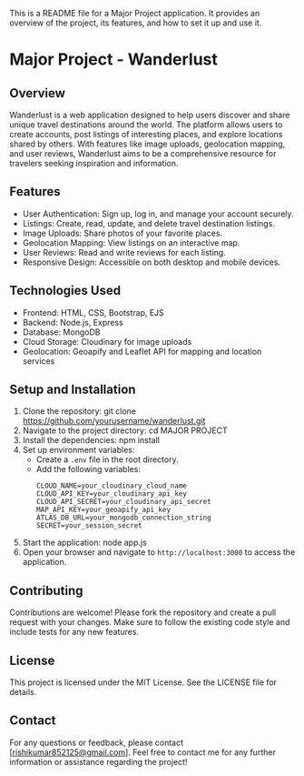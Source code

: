 This is a README file for a Major Project application. It provides an overview of the project, its features, and how to set it up and use it.

# Major Project - Wanderlust
## Overview
Wanderlust is a web application designed to help users discover and share unique travel destinations around the world. The platform allows users to create accounts, post listings of interesting places, and explore locations shared by others. With features like image uploads, geolocation mapping, and user reviews, Wanderlust aims to be a comprehensive resource for travelers seeking inspiration and information.
## Features
- User Authentication: Sign up, log in, and manage your account securely.
- Listings: Create, read, update, and delete travel destination listings.
- Image Uploads: Share photos of your favorite places.
- Geolocation Mapping: View listings on an interactive map.
- User Reviews: Read and write reviews for each listing.
- Responsive Design: Accessible on both desktop and mobile devices.
## Technologies Used
- Frontend:  HTML, CSS, Bootstrap, EJS
- Backend: Node.js, Express
- Database: MongoDB
- Cloud Storage: Cloudinary for image uploads
- Geolocation: Geoapify and Leaflet API for mapping and location services
## Setup and Installation
1. Clone the repository:
    git clone https://github.com/yourusername/wanderlust.git
2. Navigate to the project directory:
    cd MAJOR PROJECT
3. Install the dependencies:
    npm install
4. Set up environment variables:
   - Create a `.env` file in the root directory.
    - Add the following variables:
      ```
      CLOUD_NAME=your_cloudinary_cloud_name
      CLOUD_API_KEY=your_cloudinary_api_key
      CLOUD_API_SECRET=your_cloudinary_api_secret
      MAP_API_KEY=your_geoapify_api_key
      ATLAS_DB_URL=your_mongodb_connection_string
      SECRET=your_session_secret
      ```
5. Start the application:
    node app.js
6. Open your browser and navigate to `http://localhost:3000` to access the application.
## Contributing
Contributions are welcome! Please fork the repository and create a pull request with your changes. Make sure to follow the existing code style and include tests for any new features.
## License
This project is licensed under the MIT License. See the LICENSE file for details.
## Contact
For any questions or feedback, please contact [rishikumar852125@gmail.com].
Feel free to contact me for any further information or assistance regarding the project!